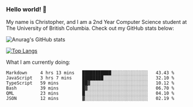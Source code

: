 ### Hello world! 👋
My name is Christopher, and I am a 2nd Year Computer Science student at The University of British Columbia. 
Check out my GitHub stats below: 

![Anurag's GitHub stats](https://github-readme-stats.vercel.app/api?username=chrishadrian&hide=contribs,issues&count_private=true&show_icons=true&theme=tokyonight)

[![Top Langs](https://github-readme-stats.vercel.app/api/top-langs/?username=chrishadrian&layout=compact&theme=tokyonight&langs_count=4)](https://github.com/anuraghazra/github-readme-stats)

What I am currently doing:
<!--START_SECTION:waka-->

```text
Markdown     4 hrs 13 mins   ███████████░░░░░░░░░░░░░░   43.43 %
JavaScript   3 hrs 7 mins    ████████░░░░░░░░░░░░░░░░░   32.10 %
TypeScript   59 mins         ██▓░░░░░░░░░░░░░░░░░░░░░░   10.12 %
Bash         39 mins         █▓░░░░░░░░░░░░░░░░░░░░░░░   06.70 %
QML          23 mins         █░░░░░░░░░░░░░░░░░░░░░░░░   04.10 %
JSON         12 mins         ▓░░░░░░░░░░░░░░░░░░░░░░░░   02.19 %
```

<!--END_SECTION:waka-->
<!-- [![willianrod's wakatime stats](https://github-readme-stats.vercel.app/api/wakatime?username=chrishadrian)](https://github.com/anuraghazra/github-readme-stats) -->

<!--
- 🔭 I’m currently working on ...
- 🌱 I’m currently learning ...
- 👯 I’m looking to collaborate on ...
- 🤔 I’m looking for help with ...
- 💬 Ask me about ...
- 📫 How to reach me: ...
- 😄 Pronouns: ...
- ⚡ Fun fact: ...
-->
